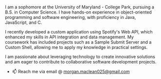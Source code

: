 I am a sophomore at the University of Maryland - College Park, pursuing a B.S. in Computer Science. I have hands-on experience in object-oriented programming and software engineering, with proficiency in Java, JavaScript, and C.

I recently developed a custom application using Spotify's Web API, which enhanced my skills in API integration and data management. My coursework has included projects such as a Sample Submit Server and a Custom Shell, allowing me to apply my knowledge in practical settings.

I am passionate about leveraging technology to create innovative solutions and am eager to contribute to collaborative software development projects.

- 📫 Reach me via email @ morgan.maclean025@gmail.com 


<!---
morganmac25/morganmac25 is a ✨ special ✨ repository because its `README.md` (this file) appears on your GitHub profile.
You can click the Preview link to take a look at your changes.
--->
